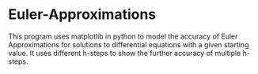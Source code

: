 # Euler-Approximations
This program uses matplotlib in python to model the accuracy of Euler Approximations for solutions to differential equations with a given starting value. It uses different h-steps to show the further accuracy of multiple h-steps.
